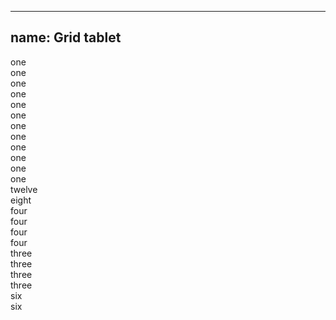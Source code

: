 
---
name: Grid tablet
---
<div class="row row--demo tp">
  <div class="columns one one--tablet">one</div>
  <div class="columns one one--tablet">one</div>
  <div class="columns one one--tablet">one</div>
  <div class="columns one one--tablet">one</div>
  <div class="columns one one--tablet">one</div>
  <div class="columns one one--tablet">one</div>
  <div class="columns one one--tablet">one</div>
  <div class="columns one one--tablet">one</div>
  <div class="columns one one--tablet">one</div>
  <div class="columns one one--tablet">one</div>
  <div class="columns one one--tablet">one</div>
  <div class="columns one one--tablet">one</div>
</div>
<div class="row row--demo tp">
  <div class="columns twelve twelve--tablet">twelve</div>
</div>
<div class="row row--demo tp">
  <div class="columns eight four--tablet">eight</div>
  <div class="columns four eight--tablet">four</div>
</div>
<div class="row row--demo tp">
  <div class="columns four four--tablet">four</div>
  <div class="columns four four--tablet">four</div>
  <div class="columns four four--tablet">four</div>
</div>
<div class="row row--demo tp">
  <div class="columns three three--tablet">three</div>
  <div class="columns three three--tablet">three</div>
  <div class="columns three three--tablet">three</div>
  <div class="columns three three--tablet">three</div>
</div>
<div class="row row--demo tp">
  <div class="columns six six--tablet">six</div>
  <div class="columns six six--tablet">six</div>
</div>